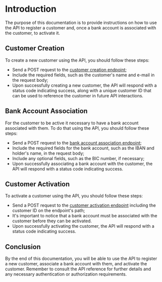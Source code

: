 # Introduction

The purpose of this documentation is to provide instructions on how to use the API to register a customer and, once a bank account is associated with the customer, to activate it.

## Customer Creation

To create a new customer using the API, you should follow these steps:

- Send a POST request to the [customer creation endpoint](/reference/en-US/customer-register.md);
- Include the required fields, such as the customer's name and e-mail in the request body;
- Upon successfully creating a new customer, the API will respond with a status code indicating success, along with a unique customer ID that can be used to reference the customer in future API interactions.

## Bank Account Association

For the customer to be active it necessary to have a bank account associated with them. To do that using the API, you should follow these steps:

- Send a POST request to the [bank account association endpoint](/reference/en-US/bank-account-association.md);
- Include the required fields for the bank account, such as the IBAN and holder's name, in the request body;
- Include any optional fields, such as the BIC number, if necessary;
- Upon successfully associating a bank account with the customer, the API will respond with a status code indicating success.

## Customer Activation

To activate a customer using the API, you should follow these steps:

- Send a POST request to the [customer activation endpoint](/reference/en-US/customer-set-as-active.md) including the customer ID on the endpoint's path;
- It's important to notice that a bank account must be associated with the customer before they can be activated.
- Upon successfully activating the customer, the API will respond with a status code indicating success.

## Conclusion

By the end of this documentation, you will be able to use the API to register a new customer, associate a bank account with them, and activate the customer. Remember to consult the API reference for further details and any necessary authentication or authorization requirements.
